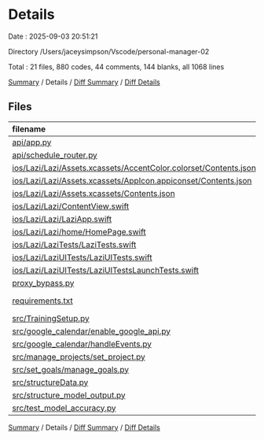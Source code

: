 # Details

Date : 2025-09-03 20:51:21

Directory /Users/jaceysimpson/Vscode/personal-manager-02

Total : 21 files,  880 codes, 44 comments, 144 blanks, all 1068 lines

[Summary](results.md) / Details / [Diff Summary](diff.md) / [Diff Details](diff-details.md)

## Files
| filename | language | code | comment | blank | total |
| :--- | :--- | ---: | ---: | ---: | ---: |
| [api/app.py](/api/app.py) | Python | 14 | 0 | 4 | 18 |
| [api/schedule\_router.py](/api/schedule_router.py) | Python | 25 | 0 | 1 | 26 |
| [ios/Lazi/Lazi/Assets.xcassets/AccentColor.colorset/Contents.json](/ios/Lazi/Lazi/Assets.xcassets/AccentColor.colorset/Contents.json) | JSON | 11 | 0 | 1 | 12 |
| [ios/Lazi/Lazi/Assets.xcassets/AppIcon.appiconset/Contents.json](/ios/Lazi/Lazi/Assets.xcassets/AppIcon.appiconset/Contents.json) | JSON | 35 | 0 | 1 | 36 |
| [ios/Lazi/Lazi/Assets.xcassets/Contents.json](/ios/Lazi/Lazi/Assets.xcassets/Contents.json) | JSON | 6 | 0 | 1 | 7 |
| [ios/Lazi/Lazi/ContentView.swift](/ios/Lazi/Lazi/ContentView.swift) | Swift | 34 | 0 | 5 | 39 |
| [ios/Lazi/Lazi/LaziApp.swift](/ios/Lazi/Lazi/LaziApp.swift) | Swift | 9 | 6 | 3 | 18 |
| [ios/Lazi/Lazi/home/HomePage.swift](/ios/Lazi/Lazi/home/HomePage.swift) | Swift | 52 | 0 | 7 | 59 |
| [ios/Lazi/LaziTests/LaziTests.swift](/ios/Lazi/LaziTests/LaziTests.swift) | Swift | 6 | 7 | 5 | 18 |
| [ios/Lazi/LaziUITests/LaziUITests.swift](/ios/Lazi/LaziUITests/LaziUITests.swift) | Swift | 19 | 13 | 10 | 42 |
| [ios/Lazi/LaziUITests/LaziUITestsLaunchTests.swift](/ios/Lazi/LaziUITests/LaziUITestsLaunchTests.swift) | Swift | 18 | 8 | 8 | 34 |
| [proxy\_bypass.py](/proxy_bypass.py) | Python | 10 | 3 | 4 | 17 |
| [requirements.txt](/requirements.txt) | pip requirements | 6 | 0 | 1 | 7 |
| [src/TrainingSetup.py](/src/TrainingSetup.py) | Python | 92 | 0 | 12 | 104 |
| [src/google\_calendar/enable\_google\_api.py](/src/google_calendar/enable_google_api.py) | Python | 31 | 0 | 7 | 38 |
| [src/google\_calendar/handleEvents.py](/src/google_calendar/handleEvents.py) | Python | 193 | 6 | 18 | 217 |
| [src/manage\_projects/set\_project.py](/src/manage_projects/set_project.py) | Python | 48 | 0 | 11 | 59 |
| [src/set\_goals/manage\_goals.py](/src/set_goals/manage_goals.py) | Python | 0 | 0 | 1 | 1 |
| [src/structureData.py](/src/structureData.py) | Python | 104 | 1 | 18 | 123 |
| [src/structure\_model\_output.py](/src/structure_model_output.py) | Python | 120 | 0 | 19 | 139 |
| [src/test\_model\_accuracy.py](/src/test_model_accuracy.py) | Python | 47 | 0 | 7 | 54 |

[Summary](results.md) / Details / [Diff Summary](diff.md) / [Diff Details](diff-details.md)
